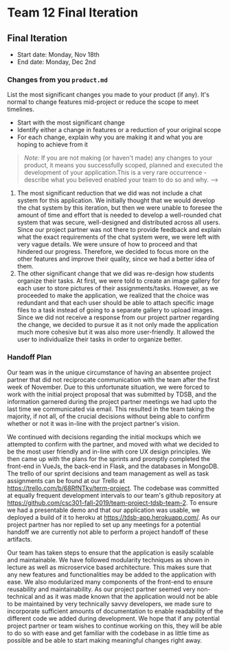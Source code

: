 # Team 12 Final Iteration

## Final Iteration

 * Start date: Monday, Nov 18th
 * End date: Monday, Dec 2nd

### Changes from you `product.md`
List the most significant changes you made to your product (if any). It's normal to change features mid-project or reduce the scope to meet timelines. 

 * Start with the most significant change
 * Identify either a change in features or a reduction of your original scope
 * For each change, explain why you are making it and what you are hoping to achieve from it

 > *Note:* If you are not making (or haven't made) any changes to your product, it means you successfully scoped, planned and executed the development of your application.This is a very rare occurrence - describe what you believed enabled your team to do so and why. 
 >  -->
1. The most significant reduction that we did was not include a chat system for this application. We initially thought that we would develop the chat system by this iteration, but then we were unable to foresee the amount of time and effort that is needed to develop a well-rounded chat system that was secure, well-designed and distributed across all users. Since our project partner was not there to provide feedback and explain what the exact requirements of the chat system were, we were left with very vague details. We were unsure of how to proceed and that hindered our progress. Therefore, we decided to focus more on the other features and improve their quality, since we had a better idea of them.
2. The other significant change that we did was re-design how students organize their tasks. At first, we were told to create an image gallery for each user to store pictures of their assignments/tasks. However, as we proceeded to make the application, we realized that the choice was redundant and that each user should be able to attach specific image files to a task instead of going to a separate gallery to upload images. Since we did not receive a response from our project partner regarding the change, we decided to pursue it as it not only made the application much more cohesive but it was also more user-friendly. It allowed the user to individualize their tasks in order to organize better. 

### Handoff Plan

<!-- Describe your plan for handing off your product and all technical assets to your partner

 * Will you have a handoff meeting? If so, what will be discussed?
 * What assets/artifacts will you be handing off to your partner (e.g. codebase, deployment tools, running application, task tracker, etc.)? 
 * How will you hand off these assets/artifacts?
 * Does your partner have the technical capacity to manage/maintain/develop your product? How will that impact how you handoff the product? -->

Our team was in the unique circumstance of having an absentee project partner that did not reciprocate communication with the team after the first week of November. Due to this unfortunate situation, we were forced to work with the initial project proposal that was submitted by TDSB, and the information garnered during the project partner meetings we had upto the last time we communicated via email. This resulted in the team taking the majority, if not all, of the crucial decisions without being able to confirm whether or not it was in-line with the project partner's vision.

We continued with decisions regarding the initial mockups which we attempted to confirm with the partner, and moved with what we decided to be the most user friendly and in-line with core UX design principles. We then came up with the plans for the sprints and promptly completed the front-end in VueJs, the back-end in Flask, and the databases in MongoDB. The trello of our sprint decisions and team management as well as task assignments can be found at our Trello at https://trello.com/b/68RfNTky/term-project. The codebase was committed at equally frequent development intervals to our team's github repository at https://github.com/csc301-fall-2019/team-project-tdsb-team-2. To ensure we had a presentable demo and that our application was usable, we deployed a build of it to heroku at https://tdsb-app.herokuapp.com/. As our project partner has nor replied to set up any meetings for a potential handoff we are currently not able to perform a project handoff of these artifacts.

Our team has taken steps to ensure that the application is easily scalable and maintainable. We have followed modularity techniques as shown in lecture as well as microservice based architecture. This makes sure that any new features and functionalities may be added to the application with ease. We also modularized many components of the front-end to ensure reusability and maintainability. As our project partner seemed very non-technical and as it was made known that the application would not be able to be maintained by very technically savvy developers, we made sure to incorporate sufficient amounts of documentation to enable readability of the different code we added during development. We hope that if any potential project partner or team wishes to continue working on this, they will be able to do so with ease and get familiar with the codebase in as little time as possible and be able to start making meaningful changes right away.


<!-- > *Note:* This is one of the most important aspects of the project. Please consult with your partner, your TA and the instructors on how to successfully execute this.  -->

